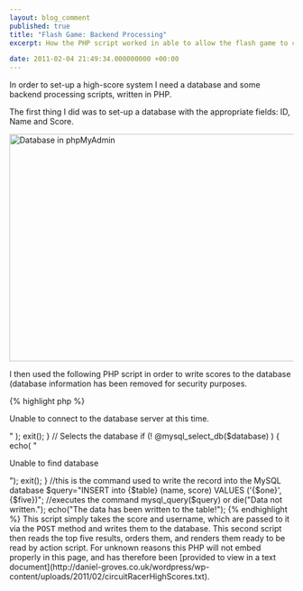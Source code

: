 ```yaml
---
layout: blog_comment
published: true
title: "Flash Game: Backend Processing"
excerpt: How the PHP script worked in able to allow the flash game to communicate with an external high-scores database. 

date: 2011-02-04 21:49:34.000000000 +00:00
---
```

In order to set-up a high-score system I need a database and some backend processing scripts, written in PHP.  

The first thing I did was to set-up a database with the appropriate fields: ID, Name and Score.

<img src="http://daniel-groves.co.uk/wordpress/wp-content/uploads/2011/02/Screen-shot-2011-02-04-at-20.36.00-550x403.png" alt="Database in phpMyAdmin" title="Database in phpMyAdmin" width="550" height="403" class="size-large wp-image-362" />

I then used the following PHP script in order to write scores to the database (database information has been removed for security purposes.  

{% highlight php %}
<?php
	////////////////// modify this information ///////////////////////
	$host = "localhost"; //hostname is usually localhost by default
	$user = ""; //insert the name of the user here
	$pass = "";  //insert the password here
	$database = "";  //insert name of database wherein table was exported
	$table = "";  //insert the name of the table
	///////////////////////////////////////////////////////////////////////
 
	//stores the URLvariables into variables that php can use
	$one = $_POST['yourname']; 
	$five = $_POST['yourscore'];

	echo($one);
	echo($five);
 
	  // Connects to the database server
	  $dbcnx = @mysql_connect($host, $user, $pass);
	  if (!$dbcnx) {
	    echo( "<p>Unable to connect to the database server at this time.</p>" );
	    exit();
	  }
 
	  // Selects the database
	  if (! @mysql_select_db($database) ) {
	    echo( "<p>Unable to find database</p>");
	    exit();
	  }
 
	//this is the command used to write the record into the MySQL database
	$query="INSERT into {$table} (name, score) VALUES ('{$one}',{$five})";   
 
	//executes the command
	mysql_query($query) or die("Data not written.");
	echo("The data has been written to the table!");
{% endhighlight %}

This script simply takes the score and username, which are passed to it via the <tt>POST</tt> method and writes them to the database.  

This second script then reads the top five results, orders them, and renders them ready to be read by action script.  For unknown reasons this PHP will not embed properly in this page, and has therefore been [provided to view in a text document](http://daniel-groves.co.uk/wordpress/wp-content/uploads/2011/02/circuitRacerHighScores.txt).  

